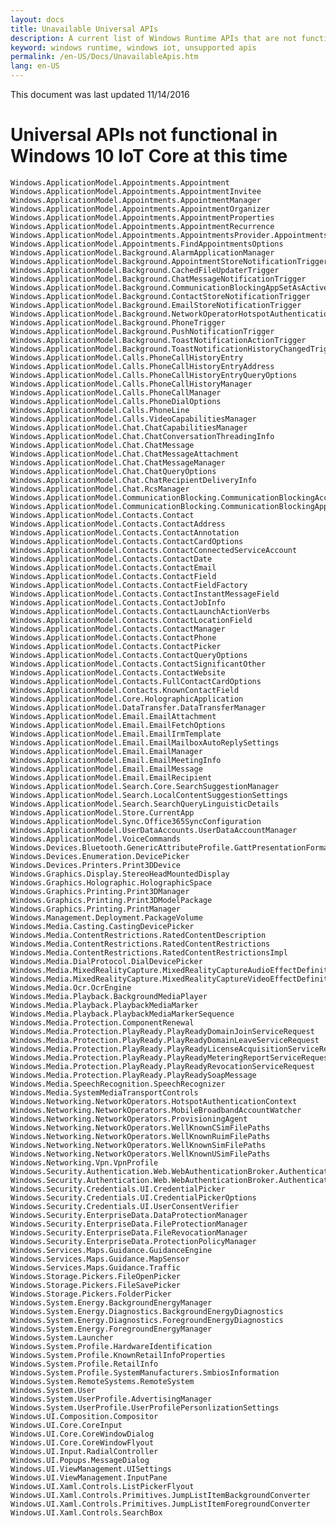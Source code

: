 ```yaml
---
layout: docs
title: Unavailable Universal APIs
description: A current list of Windows Runtime APIs that are not functional in Windows 10 IoT Core.
keyword: windows runtime, windows iot, unsupported apis
permalink: /en-US/Docs/UnavailableApis.htm
lang: en-US
---
```

This document was last updated 11/14/2016

# Universal APIs not functional in Windows 10 IoT Core at this time

    Windows.ApplicationModel.Appointments.Appointment
    Windows.ApplicationModel.Appointments.AppointmentInvitee
    Windows.ApplicationModel.Appointments.AppointmentManager
    Windows.ApplicationModel.Appointments.AppointmentOrganizer
    Windows.ApplicationModel.Appointments.AppointmentProperties
    Windows.ApplicationModel.Appointments.AppointmentRecurrence
    Windows.ApplicationModel.Appointments.AppointmentsProvider.AppointmentsProviderLaunchActionVerbs
    Windows.ApplicationModel.Appointments.FindAppointmentsOptions
    Windows.ApplicationModel.Background.AlarmApplicationManager
    Windows.ApplicationModel.Background.AppointmentStoreNotificationTrigger
    Windows.ApplicationModel.Background.CachedFileUpdaterTrigger
    Windows.ApplicationModel.Background.ChatMessageNotificationTrigger
    Windows.ApplicationModel.Background.CommunicationBlockingAppSetAsActiveTrigger
    Windows.ApplicationModel.Background.ContactStoreNotificationTrigger
    Windows.ApplicationModel.Background.EmailStoreNotificationTrigger
    Windows.ApplicationModel.Background.NetworkOperatorHotspotAuthenticationTrigger
    Windows.ApplicationModel.Background.PhoneTrigger
    Windows.ApplicationModel.Background.PushNotificationTrigger
    Windows.ApplicationModel.Background.ToastNotificationActionTrigger
    Windows.ApplicationModel.Background.ToastNotificationHistoryChangedTrigger
    Windows.ApplicationModel.Calls.PhoneCallHistoryEntry
    Windows.ApplicationModel.Calls.PhoneCallHistoryEntryAddress
    Windows.ApplicationModel.Calls.PhoneCallHistoryEntryQueryOptions
    Windows.ApplicationModel.Calls.PhoneCallHistoryManager
    Windows.ApplicationModel.Calls.PhoneCallManager
    Windows.ApplicationModel.Calls.PhoneDialOptions
    Windows.ApplicationModel.Calls.PhoneLine
    Windows.ApplicationModel.Calls.VideoCapabilitiesManager
    Windows.ApplicationModel.Chat.ChatCapabilitiesManager
    Windows.ApplicationModel.Chat.ChatConversationThreadingInfo
    Windows.ApplicationModel.Chat.ChatMessage
    Windows.ApplicationModel.Chat.ChatMessageAttachment
    Windows.ApplicationModel.Chat.ChatMessageManager
    Windows.ApplicationModel.Chat.ChatQueryOptions
    Windows.ApplicationModel.Chat.ChatRecipientDeliveryInfo
    Windows.ApplicationModel.Chat.RcsManager
    Windows.ApplicationModel.CommunicationBlocking.CommunicationBlockingAccessManager
    Windows.ApplicationModel.CommunicationBlocking.CommunicationBlockingAppManager
    Windows.ApplicationModel.Contacts.Contact
    Windows.ApplicationModel.Contacts.ContactAddress
    Windows.ApplicationModel.Contacts.ContactAnnotation
    Windows.ApplicationModel.Contacts.ContactCardOptions
    Windows.ApplicationModel.Contacts.ContactConnectedServiceAccount
    Windows.ApplicationModel.Contacts.ContactDate
    Windows.ApplicationModel.Contacts.ContactEmail
    Windows.ApplicationModel.Contacts.ContactField
    Windows.ApplicationModel.Contacts.ContactFieldFactory
    Windows.ApplicationModel.Contacts.ContactInstantMessageField
    Windows.ApplicationModel.Contacts.ContactJobInfo
    Windows.ApplicationModel.Contacts.ContactLaunchActionVerbs
    Windows.ApplicationModel.Contacts.ContactLocationField
    Windows.ApplicationModel.Contacts.ContactManager
    Windows.ApplicationModel.Contacts.ContactPhone
    Windows.ApplicationModel.Contacts.ContactPicker
    Windows.ApplicationModel.Contacts.ContactQueryOptions
    Windows.ApplicationModel.Contacts.ContactSignificantOther
    Windows.ApplicationModel.Contacts.ContactWebsite
    Windows.ApplicationModel.Contacts.FullContactCardOptions
    Windows.ApplicationModel.Contacts.KnownContactField
    Windows.ApplicationModel.Core.HolographicApplication
    Windows.ApplicationModel.DataTransfer.DataTransferManager
    Windows.ApplicationModel.Email.EmailAttachment
    Windows.ApplicationModel.Email.EmailFetchOptions
    Windows.ApplicationModel.Email.EmailIrmTemplate
    Windows.ApplicationModel.Email.EmailMailboxAutoReplySettings
    Windows.ApplicationModel.Email.EmailManager
    Windows.ApplicationModel.Email.EmailMeetingInfo
    Windows.ApplicationModel.Email.EmailMessage
    Windows.ApplicationModel.Email.EmailRecipient
    Windows.ApplicationModel.Search.Core.SearchSuggestionManager
    Windows.ApplicationModel.Search.LocalContentSuggestionSettings
    Windows.ApplicationModel.Search.SearchQueryLinguisticDetails
    Windows.ApplicationModel.Store.CurrentApp
    Windows.ApplicationModel.Sync.Office365SyncConfiguration
    Windows.ApplicationModel.UserDataAccounts.UserDataAccountManager
    Windows.ApplicationModel.VoiceCommands
    Windows.Devices.Bluetooth.GenericAttributeProfile.GattPresentationFormatTypes
    Windows.Devices.Enumeration.DevicePicker
    Windows.Devices.Printers.Print3DDevice
    Windows.Graphics.Display.StereoHeadMountedDisplay
    Windows.Graphics.Holographic.HolographicSpace
    Windows.Graphics.Printing.Print3DManager
    Windows.Graphics.Printing.Print3DModelPackage
    Windows.Graphics.Printing.PrintManager
    Windows.Management.Deployment.PackageVolume
    Windows.Media.Casting.CastingDevicePicker
    Windows.Media.ContentRestrictions.RatedContentDescription
    Windows.Media.ContentRestrictions.RatedContentRestrictions
    Windows.Media.ContentRestrictions.RatedContentRestrictionsImpl
    Windows.Media.DialProtocol.DialDevicePicker
    Windows.Media.MixedRealityCapture.MixedRealityCaptureAudioEffectDefinition
    Windows.Media.MixedRealityCapture.MixedRealityCaptureVideoEffectDefinition
    Windows.Media.Ocr.OcrEngine
    Windows.Media.Playback.BackgroundMediaPlayer
    Windows.Media.Playback.PlaybackMediaMarker
    Windows.Media.Playback.PlaybackMediaMarkerSequence
    Windows.Media.Protection.ComponentRenewal
    Windows.Media.Protection.PlayReady.PlayReadyDomainJoinServiceRequest
    Windows.Media.Protection.PlayReady.PlayReadyDomainLeaveServiceRequest
    Windows.Media.Protection.PlayReady.PlayReadyLicenseAcquisitionServiceRequest
    Windows.Media.Protection.PlayReady.PlayReadyMeteringReportServiceRequest
    Windows.Media.Protection.PlayReady.PlayReadyRevocationServiceRequest
    Windows.Media.Protection.PlayReady.PlayReadySoapMessage
    Windows.Media.SpeechRecognition.SpeechRecognizer
    Windows.Media.SystemMediaTransportControls
    Windows.Networking.NetworkOperators.HotspotAuthenticationContext
    Windows.Networking.NetworkOperators.MobileBroadbandAccountWatcher
    Windows.Networking.NetworkOperators.ProvisioningAgent
    Windows.Networking.NetworkOperators.WellKnownCSimFilePaths
    Windows.Networking.NetworkOperators.WellKnownRuimFilePaths
    Windows.Networking.NetworkOperators.WellKnownSimFilePaths
    Windows.Networking.NetworkOperators.WellKnownUSimFilePaths
    Windows.Networking.Vpn.VpnProfile
    Windows.Security.Authentication.Web.WebAuthenticationBroker.AuthenticateAsync
    Windows.Security.Authentication.Web.WebAuthenticationBroker.AuthenticateAndContinue
    Windows.Security.Credentials.UI.CredentialPicker
    Windows.Security.Credentials.UI.CredentialPickerOptions
    Windows.Security.Credentials.UI.UserConsentVerifier
    Windows.Security.EnterpriseData.DataProtectionManager
    Windows.Security.EnterpriseData.FileProtectionManager
    Windows.Security.EnterpriseData.FileRevocationManager
    Windows.Security.EnterpriseData.ProtectionPolicyManager
    Windows.Services.Maps.Guidance.GuidanceEngine
    Windows.Services.Maps.Guidance.MapSensor
    Windows.Services.Maps.Guidance.Traffic
    Windows.Storage.Pickers.FileOpenPicker
    Windows.Storage.Pickers.FileSavePicker
    Windows.Storage.Pickers.FolderPicker
    Windows.System.Energy.BackgroundEnergyManager
    Windows.System.Energy.Diagnostics.BackgroundEnergyDiagnostics
    Windows.System.Energy.Diagnostics.ForegroundEnergyDiagnostics
    Windows.System.Energy.ForegroundEnergyManager
    Windows.System.Launcher
    Windows.System.Profile.HardwareIdentification
    Windows.System.Profile.KnownRetailInfoProperties
    Windows.System.Profile.RetailInfo
    Windows.System.Profile.SystemManufacturers.SmbiosInformation
    Windows.System.RemoteSystems.RemoteSystem
    Windows.System.User
    Windows.System.UserProfile.AdvertisingManager
    Windows.System.UserProfile.UserProfilePersonlizationSettings
    Windows.UI.Composition.Compositor
    Windows.UI.Core.CoreInput
    Windows.UI.Core.CoreWindowDialog
    Windows.UI.Core.CoreWindowFlyout
    Windows.UI.Input.RadialController
    Windows.UI.Popups.MessageDialog
    Windows.UI.ViewManagement.UISettings
    Windows.UI.ViewManagement.InputPane
    Windows.UI.Xaml.Controls.ListPickerFlyout
    Windows.UI.Xaml.Controls.Primitives.JumpListItemBackgroundConverter
    Windows.UI.Xaml.Controls.Primitives.JumpListItemForegroundConverter
    Windows.UI.Xaml.Controls.SearchBox
